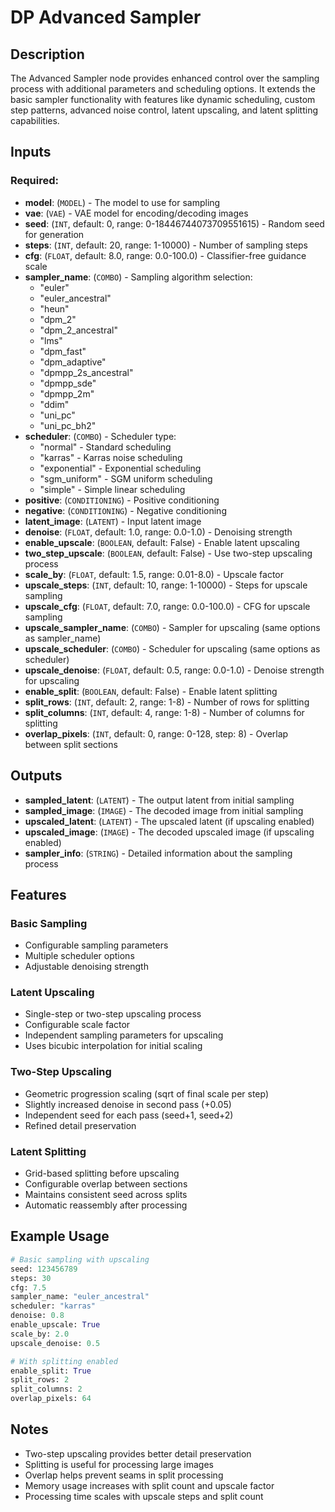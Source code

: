 # DP Advanced Sampler

## Description

The Advanced Sampler node provides enhanced control over the sampling process with additional parameters and scheduling options. It extends the basic sampler functionality with features like dynamic scheduling, custom step patterns, advanced noise control, latent upscaling, and latent splitting capabilities.

## Inputs

### Required:
- **model**: (`MODEL`) - The model to use for sampling
- **vae**: (`VAE`) - VAE model for encoding/decoding images
- **seed**: (`INT`, default: 0, range: 0-18446744073709551615) - Random seed for generation
- **steps**: (`INT`, default: 20, range: 1-10000) - Number of sampling steps
- **cfg**: (`FLOAT`, default: 8.0, range: 0.0-100.0) - Classifier-free guidance scale
- **sampler_name**: (`COMBO`) - Sampling algorithm selection:
  - "euler"
  - "euler_ancestral"
  - "heun"
  - "dpm_2"
  - "dpm_2_ancestral"
  - "lms"
  - "dpm_fast"
  - "dpm_adaptive"
  - "dpmpp_2s_ancestral"
  - "dpmpp_sde"
  - "dpmpp_2m"
  - "ddim"
  - "uni_pc"
  - "uni_pc_bh2"
- **scheduler**: (`COMBO`) - Scheduler type:
  - "normal" - Standard scheduling
  - "karras" - Karras noise scheduling
  - "exponential" - Exponential scheduling
  - "sgm_uniform" - SGM uniform scheduling
  - "simple" - Simple linear scheduling
- **positive**: (`CONDITIONING`) - Positive conditioning
- **negative**: (`CONDITIONING`) - Negative conditioning
- **latent_image**: (`LATENT`) - Input latent image
- **denoise**: (`FLOAT`, default: 1.0, range: 0.0-1.0) - Denoising strength
- **enable_upscale**: (`BOOLEAN`, default: False) - Enable latent upscaling
- **two_step_upscale**: (`BOOLEAN`, default: False) - Use two-step upscaling process
- **scale_by**: (`FLOAT`, default: 1.5, range: 0.01-8.0) - Upscale factor
- **upscale_steps**: (`INT`, default: 10, range: 1-10000) - Steps for upscale sampling
- **upscale_cfg**: (`FLOAT`, default: 7.0, range: 0.0-100.0) - CFG for upscale sampling
- **upscale_sampler_name**: (`COMBO`) - Sampler for upscaling (same options as sampler_name)
- **upscale_scheduler**: (`COMBO`) - Scheduler for upscaling (same options as scheduler)
- **upscale_denoise**: (`FLOAT`, default: 0.5, range: 0.0-1.0) - Denoise strength for upscaling
- **enable_split**: (`BOOLEAN`, default: False) - Enable latent splitting
- **split_rows**: (`INT`, default: 2, range: 1-8) - Number of rows for splitting
- **split_columns**: (`INT`, default: 4, range: 1-8) - Number of columns for splitting
- **overlap_pixels**: (`INT`, default: 0, range: 0-128, step: 8) - Overlap between split sections

## Outputs
- **sampled_latent**: (`LATENT`) - The output latent from initial sampling
- **sampled_image**: (`IMAGE`) - The decoded image from initial sampling
- **upscaled_latent**: (`LATENT`) - The upscaled latent (if upscaling enabled)
- **upscaled_image**: (`IMAGE`) - The decoded upscaled image (if upscaling enabled)
- **sampler_info**: (`STRING`) - Detailed information about the sampling process

## Features

### Basic Sampling
- Configurable sampling parameters
- Multiple scheduler options
- Adjustable denoising strength

### Latent Upscaling
- Single-step or two-step upscaling process
- Configurable scale factor
- Independent sampling parameters for upscaling
- Uses bicubic interpolation for initial scaling

### Two-Step Upscaling
- Geometric progression scaling (sqrt of final scale per step)
- Slightly increased denoise in second pass (+0.05)
- Independent seed for each pass (seed+1, seed+2)
- Refined detail preservation

### Latent Splitting
- Grid-based splitting before upscaling
- Configurable overlap between sections
- Maintains consistent seed across splits
- Automatic reassembly after processing

## Example Usage
```python
# Basic sampling with upscaling
seed: 123456789
steps: 30
cfg: 7.5
sampler_name: "euler_ancestral"
scheduler: "karras"
denoise: 0.8
enable_upscale: True
scale_by: 2.0
upscale_denoise: 0.5

# With splitting enabled
enable_split: True
split_rows: 2
split_columns: 2
overlap_pixels: 64
```

## Notes

- Two-step upscaling provides better detail preservation
- Splitting is useful for processing large images
- Overlap helps prevent seams in split processing
- Memory usage increases with split count and upscale factor
- Processing time scales with upscale steps and split count 